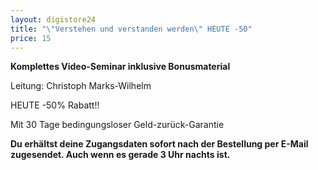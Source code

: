 ```yaml
---
layout: digistore24
title: "\"Verstehen und verstanden werden\" HEUTE -50"
price: 15
---
```

<p><strong>Komplettes Video-Seminar inklusive&#xA0;Bonusmaterial</strong></p>
<p>Leitung:&#xA0;Christoph Marks-Wilhelm</p>
<p>HEUTE -50% Rabatt!!</p>
<p>Mit&#xA0;30 Tage bedingungsloser Geld-zur&#xFC;ck-Garantie</p>
<p><strong>Du erh&#xE4;ltst deine Zugangsdaten sofort nach der Bestellung per E-Mail zugesendet. Auch wenn es gerade 3 Uhr nachts ist.</strong></p>